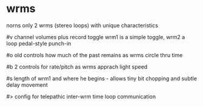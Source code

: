 # wrms
norns only
2 wrms (stereo loops) with unique characteristics

#v
channel volumes plus record toggle
wrm1 is a simple toggle, wrm2 a loop pedal-style punch-in

#o
old controls how much of the past remains as wrms circle thru time

#b
2 controls for rate/pitch as wrms apprach light speed

#s
length of wrm1 and where he begins - allows tiny bit chopping and subtle delay movement

#>
config for telepathic inter-wrm time loop communication
